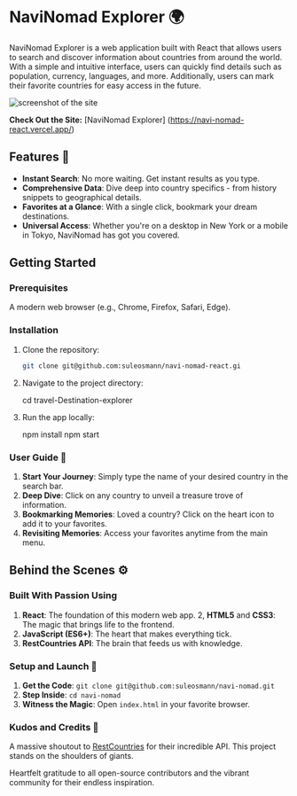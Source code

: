 # NaviNomad Explorer 🌍

NaviNomad Explorer is a web application built with React that allows users to search and discover information about countries from around the world. With a simple and intuitive interface, users can quickly find details such as population, currency, languages, and more. Additionally, users can mark their favorite countries for easy access in the future.

![screenshot of the site](/images/screenshot.png)

**Check Out the Site:** [NaviNomad Explorer] (https://navi-nomad-react.vercel.app/)

## Features 🚀

- **Instant Search**: No more waiting. Get instant results as you type.
- **Comprehensive Data**: Dive deep into country specifics - from history snippets to geographical details.
- **Favorites at a Glance**: With a single click, bookmark your dream destinations.
- **Universal Access**: Whether you're on a desktop in New York or a mobile in Tokyo, NaviNomad has got you covered.

## Getting Started

### Prerequisites

A modern web browser (e.g., Chrome, Firefox, Safari, Edge).

### Installation

1. Clone the repository:
   
   ```bash
   git clone git@github.com:suleosmann/navi-nomad-react.gi

2. Navigate to the project directory:

   cd travel-Destination-explorer

3. Run the app locally:
   
   npm install
   npm start

### User Guide 📘

1. **Start Your Journey**: Simply type the name of your desired country in the search bar.
2. **Deep Dive**: Click on any country to unveil a treasure trove of information.
3. **Bookmarking Memories**: Loved a country? Click on the heart icon to add it to your favorites.
4. **Revisiting Memories**: Access your favorites anytime from the main menu.

## Behind the Scenes ⚙️

 ### Built With Passion Using
1. **React**: The foundation of this modern web app.
2, **HTML5** and **CSS3**: The magic that brings life to the frontend.
3. **JavaScript (ES6+)**: The heart that makes everything tick.
4. **RestCountries API**: The brain that feeds us with knowledge.

### Setup and Launch 🚀

1. **Get the Code**: `git clone git@github.com:suleosmann/navi-nomad.git`
2. **Step Inside**: `cd navi-nomad`
3. **Witness the Magic**: Open `index.html` in your favorite browser.

### Kudos and Credits 🙌

A massive shoutout to [RestCountries](https://restcountries.com/) for their incredible API. This project stands on the shoulders of giants.

Heartfelt gratitude to all open-source contributors and the vibrant community for their endless inspiration.